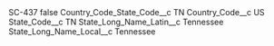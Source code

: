 <?xml version="1.0" encoding="UTF-8"?>
<CustomMetadata xmlns="http://soap.sforce.com/2006/04/metadata" xmlns:xsi="http://www.w3.org/2001/XMLSchema-instance" xmlns:xsd="http://www.w3.org/2001/XMLSchema">
    <label>SC-437</label>
    <protected>false</protected>
    <values>
        <field>Country_Code_State_Code__c</field>
        <value xsi:type="xsd:string">TN</value>
    </values>
    <values>
        <field>Country_Code__c</field>
        <value xsi:type="xsd:string">US</value>
    </values>
    <values>
        <field>State_Code__c</field>
        <value xsi:type="xsd:string">TN</value>
    </values>
    <values>
        <field>State_Long_Name_Latin__c</field>
        <value xsi:type="xsd:string">Tennessee</value>
    </values>
    <values>
        <field>State_Long_Name_Local__c</field>
        <value xsi:type="xsd:string">Tennessee</value>
    </values>
</CustomMetadata>
